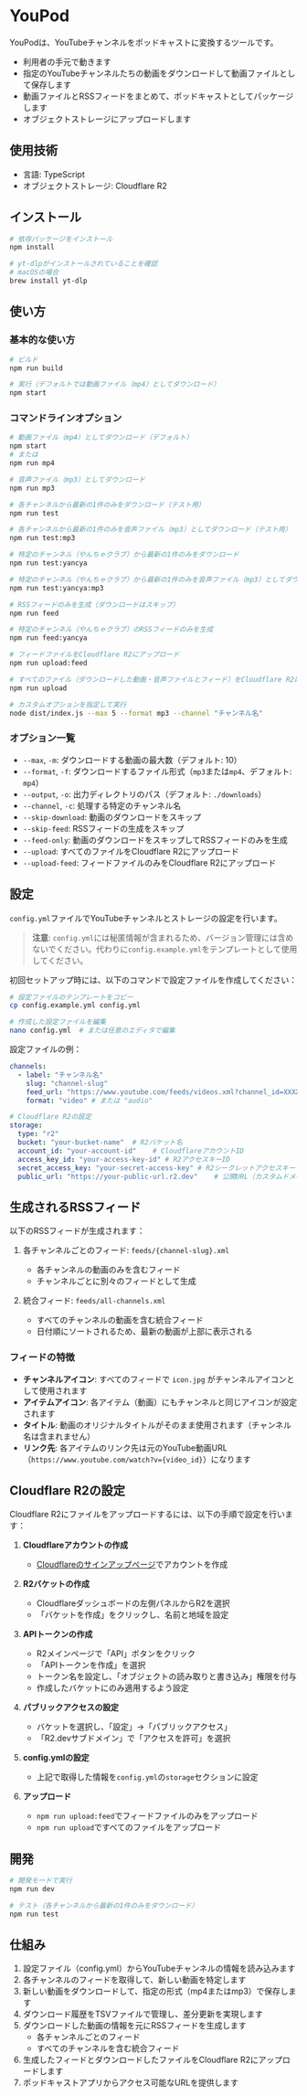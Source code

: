 # YouPod

YouPodは、YouTubeチャンネルをポッドキャストに変換するツールです。

- 利用者の手元で動きます
- 指定のYouTubeチャンネルたちの動画をダウンロードして動画ファイルとして保存します
- 動画ファイルとRSSフィードをまとめて、ポッドキャストとしてパッケージします
- オブジェクトストレージにアップロードします

## 使用技術

- 言語: TypeScript
- オブジェクトストレージ: Cloudflare R2

## インストール

```bash
# 依存パッケージをインストール
npm install

# yt-dlpがインストールされていることを確認
# macOSの場合
brew install yt-dlp
```

## 使い方

### 基本的な使い方

```bash
# ビルド
npm run build

# 実行（デフォルトでは動画ファイル（mp4）としてダウンロード）
npm start
```

### コマンドラインオプション

```bash
# 動画ファイル（mp4）としてダウンロード（デフォルト）
npm start
# または
npm run mp4

# 音声ファイル（mp3）としてダウンロード
npm run mp3

# 各チャンネルから最新の1件のみをダウンロード（テスト用）
npm run test

# 各チャンネルから最新の1件のみを音声ファイル（mp3）としてダウンロード（テスト用）
npm run test:mp3

# 特定のチャンネル（やんちゃクラブ）から最新の1件のみをダウンロード
npm run test:yancya

# 特定のチャンネル（やんちゃクラブ）から最新の1件のみを音声ファイル（mp3）としてダウンロード
npm run test:yancya:mp3

# RSSフィードのみを生成（ダウンロードはスキップ）
npm run feed

# 特定のチャンネル（やんちゃクラブ）のRSSフィードのみを生成
npm run feed:yancya

# フィードファイルをCloudflare R2にアップロード
npm run upload:feed

# すべてのファイル（ダウンロードした動画・音声ファイルとフィード）をCloudflare R2にアップロード
npm run upload

# カスタムオプションを指定して実行
node dist/index.js --max 5 --format mp3 --channel "チャンネル名"
```

### オプション一覧

- `--max`, `-m`: ダウンロードする動画の最大数（デフォルト: 10）
- `--format`, `-f`: ダウンロードするファイル形式（`mp3`または`mp4`、デフォルト: `mp4`）
- `--output`, `-o`: 出力ディレクトリのパス（デフォルト: `./downloads`）
- `--channel`, `-c`: 処理する特定のチャンネル名
- `--skip-download`: 動画のダウンロードをスキップ
- `--skip-feed`: RSSフィードの生成をスキップ
- `--feed-only`: 動画のダウンロードをスキップしてRSSフィードのみを生成
- `--upload`: すべてのファイルをCloudflare R2にアップロード
- `--upload-feed`: フィードファイルのみをCloudflare R2にアップロード

## 設定

`config.yml`ファイルでYouTubeチャンネルとストレージの設定を行います。

> **注意**: `config.yml`には秘匿情報が含まれるため、バージョン管理には含めないでください。代わりに`config.example.yml`をテンプレートとして使用してください。

初回セットアップ時には、以下のコマンドで設定ファイルを作成してください：

```bash
# 設定ファイルのテンプレートをコピー
cp config.example.yml config.yml

# 作成した設定ファイルを編集
nano config.yml  # または任意のエディタで編集
```

設定ファイルの例：

```yaml
channels:
  - label: "チャンネル名"
    slug: "channel-slug"
    feed_url: "https://www.youtube.com/feeds/videos.xml?channel_id=XXXXXXXXXXXX"
    format: "video" # または "audio"

# Cloudflare R2の設定
storage:
  type: "r2"
  bucket: "your-bucket-name"  # R2バケット名
  account_id: "your-account-id"    # CloudflareアカウントID
  access_key_id: "your-access-key-id" # R2アクセスキーID
  secret_access_key: "your-secret-access-key" # R2シークレットアクセスキー
  public_url: "https://your-public-url.r2.dev"    # 公開URL（カスタムドメインを使用する場合）
```

## 生成されるRSSフィード

以下のRSSフィードが生成されます：

1. 各チャンネルごとのフィード: `feeds/{channel-slug}.xml`
   - 各チャンネルの動画のみを含むフィード
   - チャンネルごとに別々のフィードとして生成

2. 統合フィード: `feeds/all-channels.xml`
   - すべてのチャンネルの動画を含む統合フィード
   - 日付順にソートされるため、最新の動画が上部に表示される

### フィードの特徴

- **チャンネルアイコン**: すべてのフィードで `icon.jpg` がチャンネルアイコンとして使用されます
- **アイテムアイコン**: 各アイテム（動画）にもチャンネルと同じアイコンが設定されます
- **タイトル**: 動画のオリジナルタイトルがそのまま使用されます（チャンネル名は含まれません）
- **リンク先**: 各アイテムのリンク先は元のYouTube動画URL（`https://www.youtube.com/watch?v={video_id}`）になります

## Cloudflare R2の設定

Cloudflare R2にファイルをアップロードするには、以下の手順で設定を行います：

1. **Cloudflareアカウントの作成**
   - [Cloudflareのサインアップページ](https://dash.cloudflare.com/sign-up)でアカウントを作成

2. **R2バケットの作成**
   - Cloudflareダッシュボードの左側パネルからR2を選択
   - 「バケットを作成」をクリックし、名前と地域を設定

3. **APIトークンの作成**
   - R2メインページで「API」ボタンをクリック
   - 「APIトークンを作成」を選択
   - トークン名を設定し、「オブジェクトの読み取りと書き込み」権限を付与
   - 作成したバケットにのみ適用するよう設定

4. **パブリックアクセスの設定**
   - バケットを選択し、「設定」→「パブリックアクセス」
   - 「R2.devサブドメイン」で「アクセスを許可」を選択

5. **config.ymlの設定**
   - 上記で取得した情報を`config.yml`の`storage`セクションに設定

6. **アップロード**
   - `npm run upload:feed`でフィードファイルのみをアップロード
   - `npm run upload`ですべてのファイルをアップロード

## 開発

```bash
# 開発モードで実行
npm run dev

# テスト（各チャンネルから最新の1件のみをダウンロード）
npm run test
```

## 仕組み

1. 設定ファイル（config.yml）からYouTubeチャンネルの情報を読み込みます
2. 各チャンネルのフィードを取得して、新しい動画を特定します
3. 新しい動画をダウンロードして、指定の形式（mp4またはmp3）で保存します
4. ダウンロード履歴をTSVファイルで管理し、差分更新を実現します
5. ダウンロードした動画の情報を元にRSSフィードを生成します
   - 各チャンネルごとのフィード
   - すべてのチャンネルを含む統合フィード
6. 生成したフィードとダウンロードしたファイルをCloudflare R2にアップロードします
7. ポッドキャストアプリからアクセス可能なURLを提供します
